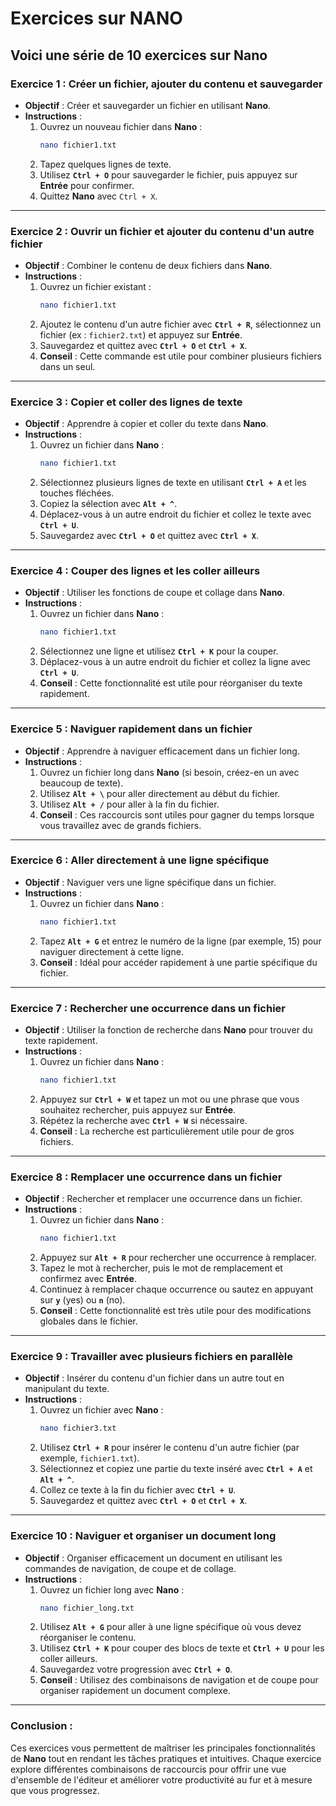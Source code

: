 # Exercices sur NANO

Voici une série de **10 exercices** sur **Nano**
---

### **Exercice 1 : Créer un fichier, ajouter du contenu et sauvegarder**
- **Objectif** : Créer et sauvegarder un fichier en utilisant **Nano**.
- **Instructions** :
  1. Ouvrez un nouveau fichier dans **Nano** :
     ```bash
     nano fichier1.txt
     ```
  2. Tapez quelques lignes de texte.
  3. Utilisez **`Ctrl + O`** pour sauvegarder le fichier, puis appuyez sur **Entrée** pour confirmer.
  4. Quittez **Nano** avec `Ctrl + X`.

---

### **Exercice 2 : Ouvrir un fichier et ajouter du contenu d'un autre fichier**
- **Objectif** : Combiner le contenu de deux fichiers dans **Nano**.
- **Instructions** :
  1. Ouvrez un fichier existant :
     ```bash
     nano fichier1.txt
     ```
  2. Ajoutez le contenu d'un autre fichier avec **`Ctrl + R`**, sélectionnez un fichier (ex : `fichier2.txt`) et appuyez sur **Entrée**.
  3. Sauvegardez et quittez avec **`Ctrl + O`** et **`Ctrl + X`**.
  4. **Conseil** : Cette commande est utile pour combiner plusieurs fichiers dans un seul.

---

### **Exercice 3 : Copier et coller des lignes de texte**
- **Objectif** : Apprendre à copier et coller du texte dans **Nano**.
- **Instructions** :
  1. Ouvrez un fichier dans **Nano** :
     ```bash
     nano fichier1.txt
     ```
  2. Sélectionnez plusieurs lignes de texte en utilisant **`Ctrl + A`** et les touches fléchées.
  3. Copiez la sélection avec **`Alt + ^`**.
  4. Déplacez-vous à un autre endroit du fichier et collez le texte avec **`Ctrl + U`**.
  5. Sauvegardez avec **`Ctrl + O`** et quittez avec **`Ctrl + X`**.

---

### **Exercice 4 : Couper des lignes et les coller ailleurs**
- **Objectif** : Utiliser les fonctions de coupe et collage dans **Nano**.
- **Instructions** :
  1. Ouvrez un fichier dans **Nano** :
     ```bash
     nano fichier1.txt
     ```
  2. Sélectionnez une ligne et utilisez **`Ctrl + K`** pour la couper.
  3. Déplacez-vous à un autre endroit du fichier et collez la ligne avec **`Ctrl + U`**.
  4. **Conseil** : Cette fonctionnalité est utile pour réorganiser du texte rapidement.

---

### **Exercice 5 : Naviguer rapidement dans un fichier**
- **Objectif** : Apprendre à naviguer efficacement dans un fichier long.
- **Instructions** :
  1. Ouvrez un fichier long dans **Nano** (si besoin, créez-en un avec beaucoup de texte).
  2. Utilisez **`Alt + \`** pour aller directement au début du fichier.
  3. Utilisez **`Alt + /`** pour aller à la fin du fichier.
  4. **Conseil** : Ces raccourcis sont utiles pour gagner du temps lorsque vous travaillez avec de grands fichiers.

---

### **Exercice 6 : Aller directement à une ligne spécifique**
- **Objectif** : Naviguer vers une ligne spécifique dans un fichier.
- **Instructions** :
  1. Ouvrez un fichier dans **Nano** :
     ```bash
     nano fichier1.txt
     ```
  2. Tapez **`Alt + G`** et entrez le numéro de la ligne (par exemple, 15) pour naviguer directement à cette ligne.
  3. **Conseil** : Idéal pour accéder rapidement à une partie spécifique du fichier.

---

### **Exercice 7 : Rechercher une occurrence dans un fichier**
- **Objectif** : Utiliser la fonction de recherche dans **Nano** pour trouver du texte rapidement.
- **Instructions** :
  1. Ouvrez un fichier dans **Nano** :
     ```bash
     nano fichier1.txt
     ```
  2. Appuyez sur **`Ctrl + W`** et tapez un mot ou une phrase que vous souhaitez rechercher, puis appuyez sur **Entrée**.
  3. Répétez la recherche avec **`Ctrl + W`** si nécessaire.
  4. **Conseil** : La recherche est particulièrement utile pour de gros fichiers.

---

### **Exercice 8 : Remplacer une occurrence dans un fichier**
- **Objectif** : Rechercher et remplacer une occurrence dans un fichier.
- **Instructions** :
  1. Ouvrez un fichier dans **Nano** :
     ```bash
     nano fichier1.txt
     ```
  2. Appuyez sur **`Alt + R`** pour rechercher une occurrence à remplacer.
  3. Tapez le mot à rechercher, puis le mot de remplacement et confirmez avec **Entrée**.
  4. Continuez à remplacer chaque occurrence ou sautez en appuyant sur **`y`** (yes) ou **`n`** (no).
  5. **Conseil** : Cette fonctionnalité est très utile pour des modifications globales dans le fichier.

---

### **Exercice 9 : Travailler avec plusieurs fichiers en parallèle**
- **Objectif** : Insérer du contenu d'un fichier dans un autre tout en manipulant du texte.
- **Instructions** :
  1. Ouvrez un fichier avec **Nano** :
     ```bash
     nano fichier3.txt
     ```
  2. Utilisez **`Ctrl + R`** pour insérer le contenu d'un autre fichier (par exemple, `fichier1.txt`).
  3. Sélectionnez et copiez une partie du texte inséré avec **`Ctrl + A`** et **`Alt + ^`**.
  4. Collez ce texte à la fin du fichier avec **`Ctrl + U`**.
  5. Sauvegardez et quittez avec **`Ctrl + O`** et **`Ctrl + X`**.

---

### **Exercice 10 : Naviguer et organiser un document long**
- **Objectif** : Organiser efficacement un document en utilisant les commandes de navigation, de coupe et de collage.
- **Instructions** :
  1. Ouvrez un fichier long avec **Nano** :
     ```bash
     nano fichier_long.txt
     ```
  2. Utilisez **`Alt + G`** pour aller à une ligne spécifique où vous devez réorganiser le contenu.
  3. Utilisez **`Ctrl + K`** pour couper des blocs de texte et **`Ctrl + U`** pour les coller ailleurs.
  4. Sauvegardez votre progression avec **`Ctrl + O`**.
  5. **Conseil** : Utilisez des combinaisons de navigation et de coupe pour organiser rapidement un document complexe.

---

### **Conclusion :**
Ces exercices vous permettent de maîtriser les principales fonctionnalités de **Nano** tout en rendant les tâches pratiques et intuitives. Chaque exercice explore différentes combinaisons de raccourcis pour offrir une vue d'ensemble de l'éditeur et améliorer votre productivité au fur et à mesure que vous progressez.
